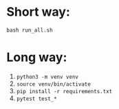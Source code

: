 # Short way:
    bash run_all.sh

# Long way:
1. `python3 -m venv venv`
2. `source venv/bin/activate`
3. `pip install -r requirements.txt`
4. `pytest test_*`